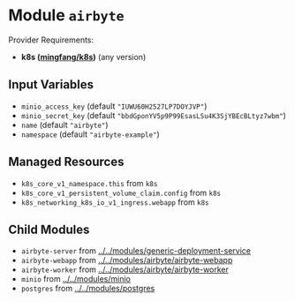 
# Module `airbyte`

Provider Requirements:
* **k8s ([mingfang/k8s](https://registry.terraform.io/providers/mingfang/k8s/latest))** (any version)

## Input Variables
* `minio_access_key` (default `"IUWU60H2527LP7DOYJVP"`)
* `minio_secret_key` (default `"bbdGponYV5p9P99EsasLSu4K3SjYBEcBLtyz7wbm"`)
* `name` (default `"airbyte"`)
* `namespace` (default `"airbyte-example"`)

## Managed Resources
* `k8s_core_v1_namespace.this` from `k8s`
* `k8s_core_v1_persistent_volume_claim.config` from `k8s`
* `k8s_networking_k8s_io_v1_ingress.webapp` from `k8s`

## Child Modules
* `airbyte-server` from [../../modules/generic-deployment-service](../../modules/generic-deployment-service)
* `airbyte-webapp` from [../../modules/airbyte/airbyte-webapp](../../modules/airbyte/airbyte-webapp)
* `airbyte-worker` from [../../modules/airbyte/airbyte-worker](../../modules/airbyte/airbyte-worker)
* `minio` from [../../modules/minio](../../modules/minio)
* `postgres` from [../../modules/postgres](../../modules/postgres)

